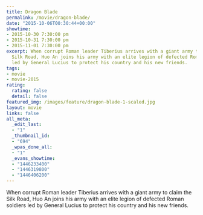 ```yaml
---
title: Dragon Blade
permalink: /movie/dragon-blade/
date: "2015-10-06T00:30:44+00:00"
showtime:
- 2015-10-30 7:30:00 pm
- 2015-10-31 7:30:00 pm
- 2015-11-01 7:30:00 pm
excerpt: When corrupt Roman leader Tiberius arrives with a giant army to claim the
  Silk Road, Huo An joins his army with an elite legion of defected Roman soldiers
  led by General Lucius to protect his country and his new friends.
tags:
- movie
- movie-2015
rating:
  rating: false
  detail: false
featured_img: /images/feature/dragon-blade-1-scaled.jpg
layout: movie
links: false
all_meta:
  _edit_last:
  - "1"
  _thumbnail_id:
  - "694"
  _wpas_done_all:
  - "1"
  _evans_showtime:
  - "1446233400"
  - "1446319800"
  - "1446406200"
---
```


When corrupt Roman leader Tiberius arrives with a giant army to claim the Silk Road, Huo An joins his army with an elite legion of defected Roman soldiers led by General Lucius to protect his country and his new friends.